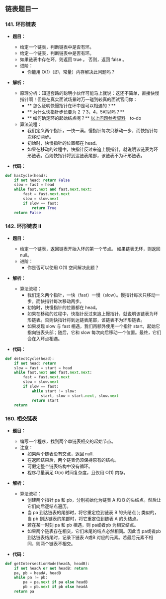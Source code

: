
## 链表题目一

### 141. 环形链表
+ **题目：**
	+ 给定一个链表，判断链表中是否有环。
	+ 给定一个链表，判断链表中是否有环。
	+ 如果链表中存在环，则返回 true 。 否则，返回 false 。
	+ 进阶：
		+ 你能用 O(1)（即，常量）内存解决此问题吗？
+ **解析：**
	+ 原理分析：知道套路的聪明小伙伴可能马上就说：这还不简单，直接快慢指针啊！但是在真实面试场景时万一碰到较真的面试官问你：
		+ ** 怎么证明快慢指针在环中是可以相遇的？**
		+ ** 为什么快指针步长要为 2 ？3，4，5可以吗？**
		+ **  如何确定环的起始结点呢？**
[以上问题参考资料](https://leetcode-cn.com/problems/linked-list-cycle/solution/xiang-jie-wei-shi-yao-yong-yi-bu-liang-b-i6xo/)　to-do
	+ 算法流程：
		 + 我们定义两个指针，一快一满。慢指针每次只移动一步，而快指针每次移动两步。
		 + 初始时，快慢指针的位置都在 head。
		 + 如果在移动的过程中，快指针反过来追上慢指针，就说明该链表为环形链表。否则快指针将到达链表尾部，该链表不为环形链表。

+ **代码：**
```python
def hasCycle(head):
    if not head: return False
    slow = fast = head
    while fast.next and fast.next.next:
        fast = fast.next.next
        slow = slow.next
        if slow == fast:
            return True
    return False
```

### 142. 环形链表 II
+ **题目：**
	+ 给定一个链表，返回链表开始入环的第一个节点。 如果链表无环，则返回 null。
	+ 进阶：
		+ 你是否可以使用 O(1) 空间解决此题？
	
+ **解析：**
	+ 算法流程：
		 + 我们定义两个指针，一快（fast）一慢（slow）。慢指针每次只移动一步，而快指针每次移动两步。
		 + 初始时，快慢指针的位置都在 head。
		 + 如果在移动的过程中，快指针反过来追上慢指针，就说明该链表为环形链表。否则快指针将到达链表尾部，该链表不为环形链表。
		 + 如果发现 slow 与 fast 相遇，我们再额外使用一个指针 start，起始它指向链表头部；随后，它和 slow 每次向后移动一个位置。最终，它们会在入环点相遇。

+ **代码：**
```python
def detectCycle(head):
    if not head: return
    slow = fast = start = head
    while fast.next and fast.next.next:
        fast = fast.next.next
        slow = slow.next
        if slow == fast:
            while start != slow:
                start, slow = start.next, slow.next
            return start
    return
```

### 160. 相交链表
+ **题目：**
	+ 编写一个程序，找到两个单链表相交的起始节点。
	+ 注意：
		+ 如果两个链表没有交点，返回 null.
		+ 在返回结果后，两个链表仍须保持原有的结构。
		+ 可假定整个链表结构中没有循环。
		+ 程序尽量满足 O(n) 时间复杂度，且仅用 O(1) 内存。

+ **解析：**
	+ 算法流程：
		+ 创建两个指针 pa 和 pb，分别初始化为链表 A 和 B 的头结点。然后让它们向后逐结点遍历。
		+ 当 pa 到达链表的尾部时，将它重定位到链表 B 的头结点 ); 类似的，当 pb 到达链表的尾部时，将它重定位到链表 A 的头结点。
		+ 若在某一时刻 pa 和 pb 相遇，则 pa或者pb 为相交结点。
		+ 如果两个链表存在相交，它们末尾的结点必然相同。因此当 pa或者pb 到达链表结尾时，记录下链表 A或B 对应的元素。若最后元素不相同，则两个链表不相交。

+ **代码：**
```python
def getIntersectionNode(headA, headB):
    if not headA or not headB: return
    pa, pb = headA, headB
    while pa != pb:
        pa = pa.next if pa else headB
        pb = pb.next if pb else headA
    return pa
```
